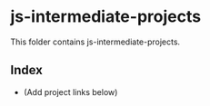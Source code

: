 # js-intermediate-projects

This folder contains js-intermediate-projects.

## Index
- (Add project links below)
